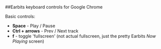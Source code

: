 ##Earbits keyboard controls for Google Chrome

Basic controls:

- **Space** - Play / Pause
- **Ctrl + arrows** - Prev / Next track
- **f** - toggle 'fullscreen' (not actual fullscreen, just the pretty Earbits *Now Playing* screen)